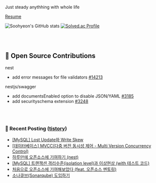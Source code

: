 Just steady anythhing with whole life

[Resume](https://patch-waiter-7c4.notion.site/Backend-Engineer-9e9f886bd1c24018bf1b8eec81ed14eb)

![Soohyeon's GitHub stats](https://github-readme-stats.vercel.app/api?username=mag123c&show_icons=true&theme=dark)
[![Solved.ac Profile](http://mazassumnida.wtf/api/v2/generate_badge?boj=diehreo)](https://solved.ac/diehreo/)

<br>
<br>

## 📖 Open Source Contributions
nest
- add error messages for file validators [#14213](https://github.com/nestjs/nest/pull/14213)
 
nestjs/swagger
- add documentsEnabled option to disable JSON/YAML [#3185](https://github.com/nestjs/swagger/pull/3185)
- add securityschema extension [#3248](https://github.com/nestjs/swagger/pull/3248)


<br>
<br>



### 📕 Recent Posting ([tistory](https://mag1c.tistory.com))
- [[MySQL] Lost Update와 Write Skew](https://mag1c.tistory.com/547)</br>
- [[데이터베이스] MVCC(다중 버전 동시성 제어 - Multi Version Concurrency Control)](https://mag1c.tistory.com/546)</br>
- [하루만에 오픈소스에 기여하기 (nest)](https://mag1c.tistory.com/545)</br>
- [[MySQL] 트랜잭션 격리수준(isolation level)과 이상현상 (with 테스트 코드)](https://mag1c.tistory.com/543)</br>
- [처음으로 오픈소스에 기여해보았다 (feat. 오픈소스 멘토링)](https://mag1c.tistory.com/544)</br>
- [소나큐브(Sonarqube) 도입하기](https://mag1c.tistory.com/542)</br>
